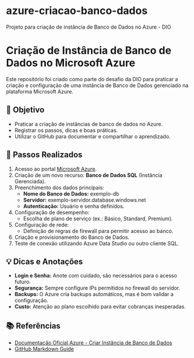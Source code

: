 # azure-criacao-banco-dados
Projeto para criação de instância de Banco de Dados no Azure - DIO

# Criação de Instância de Banco de Dados no Microsoft Azure

Este repositório foi criado como parte do desafio da DIO para praticar a criação e configuração de uma instância de Banco de Dados gerenciado na plataforma Microsoft Azure.

## 📌 Objetivo

- Praticar a criação de instâncias de banco de dados no Azure.
- Registrar os passos, dicas e boas práticas.
- Utilizar o GitHub para documentar e compartilhar o aprendizado.

## 🚀 Passos Realizados

1. Acesso ao portal [Microsoft Azure](https://portal.azure.com).
2. Criação de um novo recurso: **Banco de Dados SQL** (Instância Gerenciada).
3. Preenchimento dos dados principais:
   - **Nome do Banco de Dados:** exemplo-db
   - **Servidor:** exemplo-servidor.database.windows.net
   - **Autenticação:** Usuário e senha definidos.
4. Configuração de desempenho:
   - Escolha de plano de serviço (ex.: Básico, Standard, Premium).
5. Configuração de rede:
   - Definição de regras de firewall para permitir acesso ao banco.
6. Criação e provisionamento do Banco de Dados.
7. Teste de conexão utilizando Azure Data Studio ou outro cliente SQL.

## 💡 Dicas e Anotações

- **Login e Senha:** Anote com cuidado, são necessários para o acesso futuro.
- **Segurança:** Sempre configure IPs permitidos no firewall do servidor.
- **Backups:** O Azure cria backups automáticos, mas é bom validar a configuração.
- **Custo:** Atenção ao plano escolhido para evitar cobranças inesperadas.

## 📚 Referências

- [Documentação Oficial Azure - Criar Instância de Banco de Dados](https://learn.microsoft.com/pt-br/azure/azure-sql/database/single-database-get-started-portal)
- [GitHub Markdown Guide](https://docs.github.com/pt/get-started/writing-on-github/getting-started-with-writing-and-formatting-on-github)
